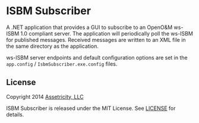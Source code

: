 # ISBM Subscriber

A .NET application that provides a GUI to subscribe to an OpenO&M ws-ISBM 1.0 compliant server. The application will periodically poll the ws-ISBM for published messages. Received messages are written to an XML file in the same directory as the application.

ws-ISBM server endpoints and default configuration options are set in the `app.config` / `IsbmSubscriber.exe.config` files.

## License

Copyright 2014 [Assetricity, LLC](http://assetricity.com)

ISBM Subscriber is released under the MIT License. See [LICENSE](https://github.com/assetricity/IsbmSubscriber/blob/master/LICENSE) for details.

